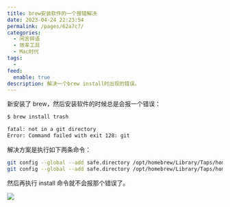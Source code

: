 ```yaml
---
title: brew安装软件的一个报错解决
date: 2023-04-24 22:23:54
permalink: /pages/62a7c7/
categories:
  - 闲言碎语
  - 效率工具
  - Mac时代
tags:
  -
feed:
  enable: true
description: 解决一个brew install时出现的错误。
---
```



新安装了 brew，然后安装软件的时候总是会报一个错误：

```sh
$ brew install trash

fatal: not in a git directory
Error: Command failed with exit 128: git
```

解决方案是执行如下两条命令：

```sh
git config --global --add safe.directory /opt/homebrew/Library/Taps/homebrew/homebrew-core
git config --global --add safe.directory /opt/homebrew/Library/Taps/homebrew/homebrew-cask
```

然后再执行 install 命令就不会报那个错误了。

![](http://t.eryajf.net/imgs/2023/04/54411102a0621097.jpg)